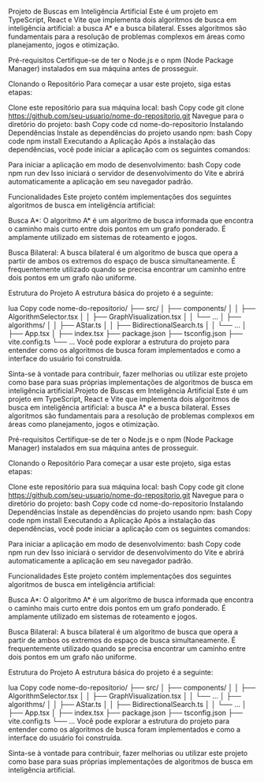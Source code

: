Projeto de Buscas em Inteligência Artificial
Este é um projeto em TypeScript, React e Vite que implementa dois algoritmos de busca em inteligência artificial: a busca A* e a busca bilateral. Esses algoritmos são fundamentais para a resolução de problemas complexos em áreas como planejamento, jogos e otimização.

Pré-requisitos
Certifique-se de ter o Node.js e o npm (Node Package Manager) instalados em sua máquina antes de prosseguir.

Clonando o Repositório
Para começar a usar este projeto, siga estas etapas:

Clone este repositório para sua máquina local:
bash
Copy code
git clone https://github.com/seu-usuario/nome-do-repositorio.git
Navegue para o diretório do projeto:
bash
Copy code
cd nome-do-repositorio
Instalando Dependências
Instale as dependências do projeto usando npm:
bash
Copy code
npm install
Executando a Aplicação
Após a instalação das dependências, você pode iniciar a aplicação com os seguintes comandos:

Para iniciar a aplicação em modo de desenvolvimento:
bash
Copy code
npm run dev
Isso iniciará o servidor de desenvolvimento do Vite e abrirá automaticamente a aplicação em seu navegador padrão.

Funcionalidades
Este projeto contém implementações dos seguintes algoritmos de busca em inteligência artificial:

Busca A*: O algoritmo A* é um algoritmo de busca informada que encontra o caminho mais curto entre dois pontos em um grafo ponderado. É amplamente utilizado em sistemas de roteamento e jogos.

Busca Bilateral: A busca bilateral é um algoritmo de busca que opera a partir de ambos os extremos do espaço de busca simultaneamente. É frequentemente utilizado quando se precisa encontrar um caminho entre dois pontos em um grafo não uniforme.

Estrutura do Projeto
A estrutura básica do projeto é a seguinte:

lua
Copy code
nome-do-repositorio/
├── src/
│   ├── components/
│   │   ├── AlgorithmSelector.tsx
│   │   ├── GraphVisualization.tsx
│   │   └── ...
│   ├── algorithms/
│   │   ├── AStar.ts
│   │   ├── BidirectionalSearch.ts
│   │   └── ...
│   ├── App.tsx
│   ├── index.tsx
├── package.json
├── tsconfig.json
├── vite.config.ts
└── ...
Você pode explorar a estrutura do projeto para entender como os algoritmos de busca foram implementados e como a interface do usuário foi construída.

Sinta-se à vontade para contribuir, fazer melhorias ou utilizar este projeto como base para suas próprias implementações de algoritmos de busca em inteligência artificial.Projeto de Buscas em Inteligência Artificial
Este é um projeto em TypeScript, React e Vite que implementa dois algoritmos de busca em inteligência artificial: a busca A* e a busca bilateral. Esses algoritmos são fundamentais para a resolução de problemas complexos em áreas como planejamento, jogos e otimização.

Pré-requisitos
Certifique-se de ter o Node.js e o npm (Node Package Manager) instalados em sua máquina antes de prosseguir.

Clonando o Repositório
Para começar a usar este projeto, siga estas etapas:

Clone este repositório para sua máquina local:
bash
Copy code
git clone https://github.com/seu-usuario/nome-do-repositorio.git
Navegue para o diretório do projeto:
bash
Copy code
cd nome-do-repositorio
Instalando Dependências
Instale as dependências do projeto usando npm:
bash
Copy code
npm install
Executando a Aplicação
Após a instalação das dependências, você pode iniciar a aplicação com os seguintes comandos:

Para iniciar a aplicação em modo de desenvolvimento:
bash
Copy code
npm run dev
Isso iniciará o servidor de desenvolvimento do Vite e abrirá automaticamente a aplicação em seu navegador padrão.

Funcionalidades
Este projeto contém implementações dos seguintes algoritmos de busca em inteligência artificial:

Busca A*: O algoritmo A* é um algoritmo de busca informada que encontra o caminho mais curto entre dois pontos em um grafo ponderado. É amplamente utilizado em sistemas de roteamento e jogos.

Busca Bilateral: A busca bilateral é um algoritmo de busca que opera a partir de ambos os extremos do espaço de busca simultaneamente. É frequentemente utilizado quando se precisa encontrar um caminho entre dois pontos em um grafo não uniforme.

Estrutura do Projeto
A estrutura básica do projeto é a seguinte:

lua
Copy code
nome-do-repositorio/
├── src/
│   ├── components/
│   │   ├── AlgorithmSelector.tsx
│   │   ├── GraphVisualization.tsx
│   │   └── ...
│   ├── algorithms/
│   │   ├── AStar.ts
│   │   ├── BidirectionalSearch.ts
│   │   └── ...
│   ├── App.tsx
│   ├── index.tsx
├── package.json
├── tsconfig.json
├── vite.config.ts
└── ...
Você pode explorar a estrutura do projeto para entender como os algoritmos de busca foram implementados e como a interface do usuário foi construída.

Sinta-se à vontade para contribuir, fazer melhorias ou utilizar este projeto como base para suas próprias implementações de algoritmos de busca em inteligência artificial.